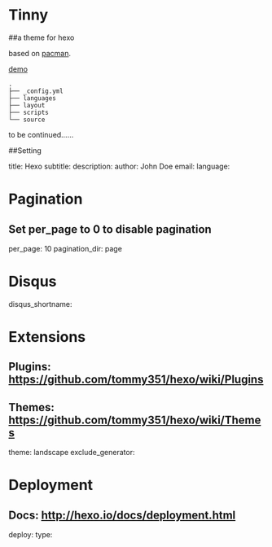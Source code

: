 Tinny
=====

##a theme for hexo 

based on [pacman](https://github.com/A-limon/pacman).

[demo](http://zhanglun.github.io/)


    .
    ├── _config.yml
    ├── languages
    ├── layout
    ├── scripts
    └── source

to be continued……


##Setting

title: Hexo
subtitle: 
description:
author: John Doe
email:
language:


# Pagination
## Set per_page to 0 to disable pagination
per_page: 10
pagination_dir: page

# Disqus
disqus_shortname:

# Extensions
## Plugins: https://github.com/tommy351/hexo/wiki/Plugins
## Themes: https://github.com/tommy351/hexo/wiki/Themes
theme: landscape
exclude_generator:

# Deployment
## Docs: http://hexo.io/docs/deployment.html
deploy:
  type:

